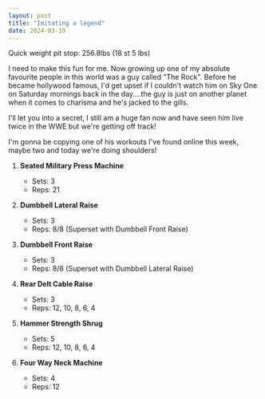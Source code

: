 ```yaml
---
layout: post
title: "Imitating a legend"
date: 2024-03-19
---
```


Quick weight pit stop: 256.8lbs (18 st 5 lbs)

I need to make this fun for me. Now growing up one of my absolute favourite people in this world was a guy called "The Rock". Before he became hollywood famous, I'd get upset if I couldn't watch him on Sky One on Saturday mornings back in the day....the guy is just on another planet when it comes to charisma and he's jacked to the  gills.

I'll let you into a secret, I still am a huge fan now and have seen him live twice in the WWE but we're getting off track!

I'm gonna be copying one of his workouts I've found online this week, maybe two and today we're doing shoulders!


1. **Seated Military Press Machine**
   - Sets: 3
   - Reps: 21

2. **Dumbbell Lateral Raise**
   - Sets: 3
   - Reps: 8/8 (Superset with Dumbbell Front Raise)

3. **Dumbbell Front Raise**
   - Sets: 3
   - Reps: 8/8 (Superset with Dumbbell Lateral Raise)

4. **Rear Delt Cable Raise**
   - Sets: 3
   - Reps: 12, 10, 8, 6, 4

5. **Hammer Strength Shrug**
   - Sets: 5
   - Reps: 12, 10, 8, 6, 4

6. **Four Way Neck Machine**
   - Sets: 4
   - Reps: 12